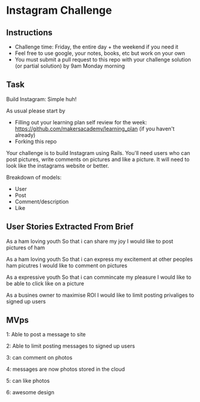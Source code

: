 Instagram Challenge
===================

Instructions
-------
* Challenge time: Friday, the entire day + the weekend if you need it
* Feel free to use google, your notes, books, etc but work on your own
* You must submit a pull request to this repo with your challenge solution (or partial solution) by 9am Monday morning

Task
-----

Build Instagram: Simple huh!

As usual please start by

* Filling out your learning plan self review for the week: https://github.com/makersacademy/learning_plan (if you haven't already)
* Forking this repo

Your challenge is to build Instagram using Rails. You'll need users who can post pictures, write comments on pictures and like a picture. It will need to look like the instagrams website or better.

Breakdown of models:
- User
- Post
- Comment/description
- Like

User Stories Extracted From Brief
-----

As a ham loving youth
So that i can share my joy
I would like to post pictures of ham

As a ham loving youth
So that i can express my excitement at other peoples ham picutres
I would like to comment on pictures

As a expressive youth
So that i can commincate my pleasure
I would like to be able to click like on a picture

As a busines owner
to maximise ROI
I would like to limit posting privaliges to signed up users

MVps
-----

1: Able to post a message to site

2: Able to limit posting messages to signed up users

3: can comment on photos

4: messages are now photos stored in the cloud

5: can like photos

6: awesome design


